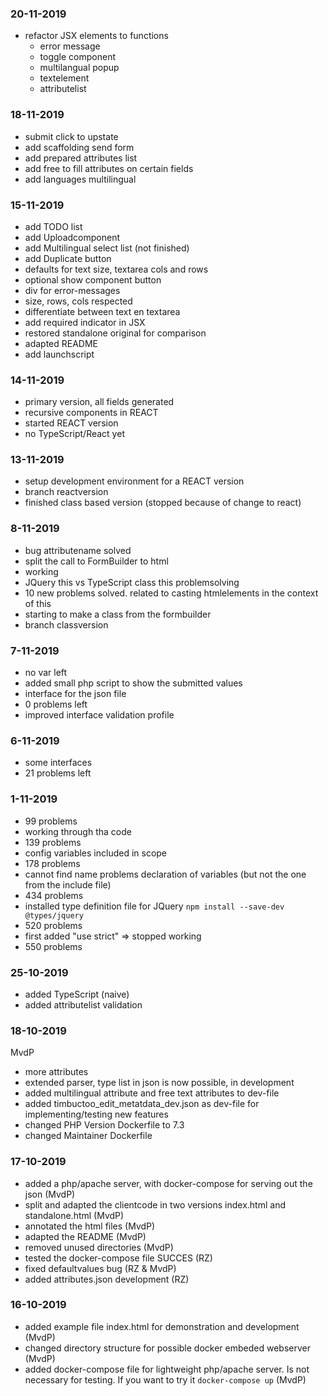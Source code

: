 ### 20-11-2019

* refactor JSX elements to functions
    * error message
    * toggle component
    * multilangual popup
    * textelement
    * attributelist


### 18-11-2019

* submit click to upstate
* add scaffolding send form
* add prepared attributes list
* add free to fill attributes on certain fields
* add languages multilingual

### 15-11-2019

* add TODO list
* add Uploadcomponent
* add Multilingual select list (not finished)
* add Duplicate button 
* defaults for text size, textarea cols and rows
* optional show component button
* div for error-messages
* size, rows, cols respected
* differentiate between text en textarea
* add required indicator in JSX
* restored standalone original for comparison 
* adapted README
* add launchscript

### 14-11-2019

* primary version, all fields generated
* recursive components in REACT
* started REACT version
* no TypeScript/React yet

### 13-11-2019

* setup development environment for a REACT version
* branch reactversion 
* finished class based version (stopped because of change to react)

### 8-11-2019

* bug attributename solved
* split the call to FormBuilder to html
* working 
* JQuery this vs TypeScript class this problemsolving
* 10 new problems solved. related to casting  htmlelements in the context of this
* starting to make a class from the formbuilder
* branch classversion 

### 7-11-2019
 
 * no var left
 * added small php script to show the submitted values
 * interface for the json file
 * 0 problems left
 * improved interface validation profile

### 6-11-2019
* some interfaces
* 21 problems left

### 1-11-2019
* 99 problems 
* working through tha code
* 139 problems
* config variables included in scope
* 178 problems
* cannot find name problems declaration of variables (but not the one from the include file)
* 434 problems
* installed type definition file for JQuery ```npm install --save-dev @types/jquery```
* 520 problems
* first added "use strict" => stopped working
* 550 problems

### 25-10-2019

* added TypeScript (naive)
* added attributelist validation

### 18-10-2019

MvdP
* more attributes
* extended parser, type list in json is now possible, in development
* added multilingual attribute and free text attributes to dev-file
* added timbuctoo_edit_metatdata_dev.json as dev-file for implementing/testing new features
* changed PHP Version Dockerfile to 7.3
* changed Maintainer Dockerfile

### 17-10-2019

* added a php/apache server, with docker-compose for serving out the json (MvdP)
* split and adapted the clientcode in two versions index.html and standalone.html (MvdP)
* annotated the html files (MvdP)
* adapted the README (MvdP)
* removed unused directories (MvdP)
* tested the docker-compose file SUCCES (RZ)
* fixed defaultvalues bug (RZ & MvdP)
* added attributes.json development (RZ)

### 16-10-2019

* added example file index.html for demonstration and development (MvdP)
* changed directory structure for possible docker embeded webserver (MvdP)
* added docker-compose file for lightweight php/apache server. Is not necessary for testing. If you want to try it ```docker-compose up``` (MvdP)

